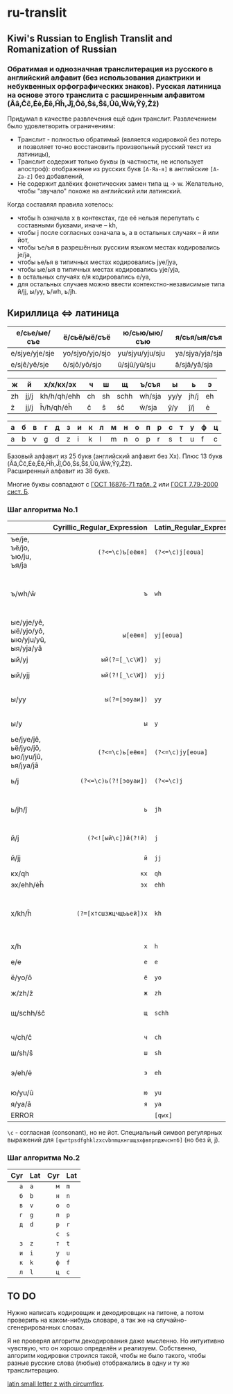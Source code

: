 # ru-translit

## Kiwi's Russian to English Translit and Romanization of Russian

### Обратимая и однозначная транслитерация из русского в английский алфавит (без использования диактрики и небуквенных орфографических знаков). Русская латиница на основе этого транслита с расширенным алфавитом (Ââ,Ĉĉ,Ėė,Êê,Ĥĥ,Ĵĵ,Ôô,Ṡṡ,Ŝŝ,Ûû,Ŵŵ,Ŷŷ,Ẑẑ)

Придумал в качестве развлечения ещё один транслит. Развлечением было удовлетворить ограничениям:

* Транслит - полностью обратимый (является кодировкой без потерь и позволяет точно восстановить произвольный русский текст из латиницы),
* Транслит содержит только буквы (в частности, не использует апостроф): отображение из русских букв `[А-Яа-я]` в английские `[A-Za-z]` без добавлений,
* Не содержит далёких фонетических замен типа щ → w. Желательно, чтобы "звучало" похоже на английский или латинский.

Когда составлял правила хотелось:

* чтобы h означала х в контекстах, где её нельзя перепутать с составными буквами, иначе – kh,
* чтобы j после согласных означала ь, а в остальных случаях – й или йот,
* чтобы ъe/ъя в разрешённых русским языком местах кодировались je/ja,
* чтобы ьe/ья в типичных местах кодировались jye/jya,
* чтобы ыe/ыя в типичных местах кодировались yje/yja,
* в остальных случаях е/я кодировались e/ya,
* для остальных случаев можно ввести контекстно-независимые типа й/jj, ы/yy, ъ/wh, ь/jh.


## Кириллица <=> латиница

| е/сье/ые/съе   | ё/сьё/ыё/съё    | ю/сью/ыю/съю    | я/сья/ыя/съя    |
| -------------- | --------------- | --------------- | --------------- |
| e/sjye/yje/sje | yo/sjyo/yjo/sjo | yu/sjyu/yju/sju | ya/sjya/yja/sja |
| e/sjê/yê/sje   | ô/sjô/yô/sjo    | û/sjû/yû/sju    | â/sjâ/yâ/sja    |

| ж  | й    | х/х/кх/эх   | ч  | ш  | щ    | ъ/съя  | ы    | ь    | э  |
| -- | ---- | ----------- | -- | -- | ---- | ------ | ---- | ---- | -- |
| zh | jj/j | kh/h/qh/ehh | ch | sh | schh | wh/sja | yy/y | jh/j | eh |
| ẑ  | jj/j | ĥ/h/qh/ėĥ   | ĉ  | ŝ  | ṡĉ   | ŵ/sja  | ŷ/y  | ĵ/j  | ė  |

| a | б | в | г | д | з | и | к | л | м | н | о | п | р | с | т | у | ф | ц |
| - | - | - | - | - | - | - | - | - | - | - | - | - | - | - | - | - | - | - |
| a | b | v | g | d | z | i | k | l | m | n | o | p | r | s | t | u | f | c |

Базовый алфавит из 25 букв (английский алфавит без Xx). Плюс 13 букв (Ââ,Ĉĉ,Ėė,Êê,Ĥĥ,Ĵĵ,Ôô,Ṡṡ,Ŝŝ,Ûû,Ŵŵ,Ŷŷ,Ẑẑ).  
Расширенный алфавит из 38 букв.

Многие буквы совпадают с [ГОСТ 16876-71 табл. 2](https://ru.wikipedia.org/wiki/%D0%A2%D1%80%D0%B0%D0%BD%D1%81%D0%BB%D0%B8%D1%82%D0%B5%D1%80%D0%B0%D1%86%D0%B8%D1%8F_%D1%80%D1%83%D1%81%D1%81%D0%BA%D0%BE%D0%B3%D0%BE_%D0%B0%D0%BB%D1%84%D0%B0%D0%B2%D0%B8%D1%82%D0%B0_%D0%BB%D0%B0%D1%82%D0%B8%D0%BD%D0%B8%D1%86%D0%B5%D0%B9#%D0%A1%D1%80%D0%B0%D0%B2%D0%BD%D0%B8%D1%82%D0%B5%D0%BB%D1%8C%D0%BD%D0%B0%D1%8F_%D1%82%D0%B0%D0%B1%D0%BB%D0%B8%D1%86%D0%B0_%D1%81%D0%B8%D1%81%D1%82%D0%B5%D0%BC_%D1%82%D1%80%D0%B0%D0%BD%D1%81%D0%BB%D0%B8%D1%82%D0%B5%D1%80%D0%B0%D1%86%D0%B8%D0%B8) или [ГОСТ 7.79-2000 сист. Б](https://ru.wikipedia.org/wiki/%D0%A2%D1%80%D0%B0%D0%BD%D1%81%D0%BB%D0%B8%D1%82%D0%B5%D1%80%D0%B0%D1%86%D0%B8%D1%8F_%D1%80%D1%83%D1%81%D1%81%D0%BA%D0%BE%D0%B3%D0%BE_%D0%B0%D0%BB%D1%84%D0%B0%D0%B2%D0%B8%D1%82%D0%B0_%D0%BB%D0%B0%D1%82%D0%B8%D0%BD%D0%B8%D1%86%D0%B5%D0%B9#%D0%A1%D1%80%D0%B0%D0%B2%D0%BD%D0%B8%D1%82%D0%B5%D0%BB%D1%8C%D0%BD%D0%B0%D1%8F_%D1%82%D0%B0%D0%B1%D0%BB%D0%B8%D1%86%D0%B0_%D1%81%D0%B8%D1%81%D1%82%D0%B5%D0%BC_%D1%82%D1%80%D0%B0%D0%BD%D1%81%D0%BB%D0%B8%D1%82%D0%B5%D1%80%D0%B0%D1%86%D0%B8%D0%B8).


### Шаг алгоритма No.1

|        | Cyrillic\_Regular\_Expression | Latin\_Regular\_Expression | Examples                                               |
| ------ | ---------------------:|:------------------- | --------------------------------------------------------------------- |
| ъе/je, ъё/jo, ъю/ju, ъя/ja | `(?<=\c)ъ[еёюя]` | `(?<=\c)j[eoua]` | об**ъе**кт/ob**je**kt, из**ъя**н/iz**ja**n               |
| ъ/wh/ŵ | `ъ`                   | `wh`                | он**ъ**/on**wh**/on**ŵ**, Му**ъ**минат/Mu**wh**minat/Mu**ŵ**minat, Чан**ъ**ань/Chan**wh**anj/Chan**ŵ**anj, Мур**ъйи**н/Mur**whji**n/Mur**ŵji**n, Мур**ъи**н/Mur**whi**n/Mur**ŵi**n |
| ые/yje/yê, ыё/yjo/yô, ыю/yju/yû, ыя/yja/yâ | `ы[еёюя]` | `yj[eoua]` | бел**ые**/bel**yje**/bel**yê**, бедн**ыя**/bedn**yja**/bedn**yâ** |
| ый/yj  | `ый(?=[_\c\W])`       | `yj`                | бел**ый**/bel**yj**, бел**ый**с/bel**yj**s                            |
| ый/yjj | `ый(?![_\c\W])`       | `yjj`               | л**ый**ес/l**yjj**es, бел**ый**а/bel**yjj**a, бел**ый**е/bel**yjj**e  |
| ы/yy   | `ы(?=[эоуаи])`        | `yy`                | в**ы**играть/v**yy**igratj/v**ŷ**igratj, в**ы**искивать/v**yy**iskivatj/v**ŷ**iskivatj, **ы**а/**yy**a/**ŷ**a, **ы**я/**y**ja/**y**â, **ы**йи/**y**jji |
| ы/y    | `ы`                   | `y`                 | кр**ы**ска/kr**y**ska, **ы**пся/**y**psya/**y**psâ, п**ы**хтел/p**y**htel      |
| ье/jye/jê, ьё/jyo/jô, ью/jyu/jû, ья/jya/jâ | `(?<=\c)ь[еёюя]` | `(?<=\c)jy[eoua]` | п**ье**са/p**jye**sa/p**jê**sa, п**ья**н/p**jya**n/p**jâ**n |
| ь/j    | `(?<=\c)ь(?![эоуaи])` | `(?<=\c)j`          | пряч**ь**ся/pryach**j**sya/prâĉ**j**sâ, мыт**ь**ся/myt**j**sya/myt**j**sâ, кон**ь**/kon**j** |
| ь/jh/ĵ | `ь`                   | `jh`                | лад**ьи**/lad**jhi**/lad**ĵi**, Мур**ьи**н/Mur**jhi**n/Mur**ĵi**n, Чан**ь**ол/Сhan**jh**ol/Ĉan**ĵ**ol, Мур**ьй**ин/Mur**jhj**in/Mur**ĵj**in |
| й/j    | `(?<![ый\c])й(?!й)`   | `j`                 | **й**од/**j**od, ба**й**ес/ba**j**es, **й**иппи/**j**ippi, ба**й**ыс/ba**j**ys, ба**й**яс/ba**j**yas/ba**j**âs |
| й/jj   | `й`                   | `jj`                | **йй**/**jjjj**, под**й**ес/pod**jj**es, под**й**од/pod**jj**od, Мур**й**ин/Mur**jj**in |
| кх/qh  | `кx`                  | `qh`                | **qh**e/**кх**е, си**кх**/si**qh**                                    |
| эх/ehh/ėĥ | `эх`               | `ehh`               | **эх**о/**ehh**o/**ėĥ**o, эон/ehon/ėon                                |
| х/kh/ĥ | `(?=[хтсшзжцчщъьей])х` | `kh`              | с**х**од/s**kh**od/s**ĥ**od, ме**х**/me**kh**/me**ĥ**, мэр/mehr/mėr, Муръ**х**ин/Murwh**kh**in/Murŵ**ĥ**in, Мурь**х**ин/Murj**kh**in/Murj**ĥ**in, от**х**од/ot**kh**od/ot**ĥ**od |
| х/h    | `х`                   | `h`                 | **х**о**х**олок/**h**o**h**olok, в**ы**ход/v**y**hod, **х**ья/**h**jya/**h**jâ, **х**ьан/**h**jhan/**h**ĵan |
| е/e    | `е`                   | `e`                 | в**е**к/v**e**k                                                       |
| ё/yo/ô | `ё`                   | `yo`                | **ё**мко/**yo**mko/**ô**mko, м**ё**д/m**yo**d/m**ô**d                 |
| ж/zh/ẑ | `ж`                   | `zh`                | ё**ж**/yo**zh**/yo**ẑ**                                               |
| щ/schh/ṡĉ | `щ`                | `schh`              | **щ**ётка/**schh**yotka/**ṡĉ**ôtka, **cч**ёт/**sch**yot/**sĉ**ôt, **шч**ётка/**shch**yotka/**ŝĉ**ôtka |
| ч/ch/ĉ | `ч`                   | `ch`                | **ч**ерныш/**ch**ernysh/**ĉ**ernyŝ, с**ч**ётная/s**ch**yotnaya/s**ĉ**ôtnaâ |
| ш/sh/ŝ | `ш`                   | `sh`                | **ш**лем/**sh**lem/**ŝ**lem                                           |
| э/eh/ė | `э`                   | `eh`                | **эх**о/**ehh**o/**ėĥ**o, **э**он/**eh**on/**ė**on, **э**кран/**eh**kran/**ė**kran, м**э**р/m**eh**r/m**ė**r |
| ю/yu/û | `ю`                   | `yu`                | **Ю**ля/**Yu**lya/**Û**lâ                                             |
| я/ya/â | `я`                   | `ya`                | Из**я**/Iz**ya**/Iz**â**                                              |
| ERROR  |                       | `[qwx]`             |                                                                       |

`\c` - согласная (consonant), но не йот. Специальный символ регулярных выражений для `[qwrtpsdfghklzxcvbnmцкнгшщзхфвпрлджчсмтб]` (но без й, j).


### Шаг алгоритма No.2

| Cyr | Lat | Cyr | Lat |
| ---:|:--- | ---:|:--- |
| `а` | `a` | `м` | `m` |
| `б` | `b` | `н` | `n` |
| `в` | `v` | `о` | `o` |
| `г` | `g` | `п` | `p` |
| `д` | `d` | `р` | `r` |
|     |     | `с` | `s` |
| `з` | `z` | `т` | `t` |
| `и` | `i` | `у` | `u` |
| `к` | `k` | `ф` | `f` |
| `л` | `l` | `ц` | `c` |


## TO DO

Нужно написать кодировщик и декодировщик на питоне, а потом проверить на каком-нибудь словаре, а так же на случайно-сгенерированных словах.

Я не проверял алгоритм декодирования даже мысленно. Но интуитивно чувствую, что он хорошо определён и реализуем. Собственно, алгоритм кодировки строился такой, чтобы не было такого, чтобы разные русские слова (любые) отображались в одну и ту же транслитерацию.

[latin small letter z with circumflex](https://en.m.wikipedia.org/wiki/List_of_Unicode_characters).
